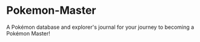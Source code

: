 # Pokemon-Master
A Pokémon database and explorer's journal for your journey to becoming a Pokémon Master!
